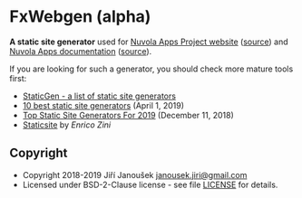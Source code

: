 FxWebgen (alpha)
================

**A static site generator** used for [Nuvola Apps Project website][1] ([source][1s])
and [Nuvola Apps documentation][2] ([source][2s]).

If you are looking for such a generator, you should check more mature tools first:

  * [StaticGen - a list of static site generators](https://www.staticgen.com/)
  * [10 best static site generators](https://www.creativebloq.com/features/10-best-static-site-generators) (April 1, 2019)
  * [Top Static Site Generators For 2019](https://medium.com/codingthesmartway-com-blog/top-static-site-generators-for-2019-26a4c8afcc05) (December 11, 2018)
  * [Staticsite](https://github.com/spanezz/staticsite) by *Enrico Zini*

Copyright
---------

  - Copyright 2018-2019 Jiří Janoušek <janousek.jiri@gmail.com>
  - Licensed under BSD-2-Clause license - see file [LICENSE](./LICENSE) for details.

[1]: https://nuvola.tiliado.eu/
[1s]: https://github.com/tiliado/nuvola.tiliado.eu
[2]: https://nuvola.tiliado.eu/docs/4/
[2s]: https://github.com/tiliado/nuvola-user-doc